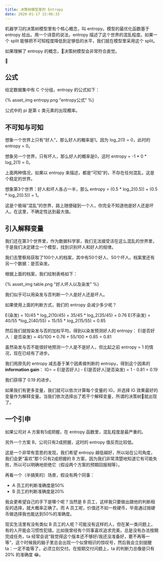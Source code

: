 ```yaml
---
title: 决策树模型里的 Entropy
date: 2020-01-17 15:06:33
---
```


机器学习的决策树模型里有个核心概念，叫 entropy。模型的最优化函数基于 entropy 给出。用一个诗意的说法，entropy 描述了这个世界的混乱程度。如果一个 split 能够把不可知程度降低到足够低的水平，我们就在模型里采用这个 split。

如果理解了 entropy 的概念，决策树模型会非常符合直觉。

<!-- more -->


## 公式

给定数据集中有 C 个分组，entropy 的公式如下：

{% asset_img entropy.png "entropy公式" %}

公式中的 pi 是第 c 类元素的出现概率。

## 不可知与可知

想象一个世界上只有“好人”，那么好人的概率是1。因为 log_2(1) = 0，此时的 entropy = 0。

想象另一个世界，只有坏人，那么好人的概率是0，这时 entropy = -1 * 0 * log_2(1) = 0。

上面两种情况，如果以 entropy 来描述，都是“可知”的，不存在任何混乱，这是个稳定的世界。

想象第3个世界：好人和坏人各占一半，那么 entropy = (0.5 * log_2(0.5)) + (0.5 * log_2(0.5)) = 1。

这是个极端“混乱”的世界，路上随便碰到一个人，你完全不知道他是好人还是坏人。在这里，不确定性达到最大值。

## 引入解释变量

我们还在第3个世界里，作为数据科学家，我们无法接受活在这么混乱的世界里，于是我们决定建立一个模型，找到识别坏人和好人的规律。

我们去警察局获取了100个人的档案，其中有50个好人、50个坏人。档案里还有另一个数据：是否染发。

根据上面的档案，我们绘制表格如下：

{% asset_img table.png "好人坏人以及染发" %}

我们似乎可以用染发与否判断一个人是好人还是坏人。

如果使用上面的判断方式，我们的 entropy 会减少多少呢？

E(染发) =  10/45 * log_2(10/45) + 35/45 * log_2(35/45) = 0.76
E(不染发) =  40/55 *log_2(40/55) + 15/55 * log_2(15/55) = 0.85

然后我们就按染发与否的加权平均，得到以染发预测好人的 entropy：
E(是否好人｜是否染发) = 45/100 * 0.76  + 55/100 * 0.85 = 0.81

虽然染发与否不能很好地预测一个人是不是好人，但比起之前 entropy = 1 的情况，现在已经有了进步。

我们用原先的 entropy 减去基于某个因素做判断的 entropy，得到这个因素的 **information gain**：
IG= = E(是否好人) - E(是否好人|是否染发) = 1 - 0.81 = 0.19

我们获得了 0.19 的进步。

如果我们有更多变量，我们就可以依次计算每个变量的 IG，并选择 IG 效果最好的变量作为解释变量。当我们依次选择出了若干个解释变量，所谓的决策树:evergreen_tree:就出现了。

## 一个引申

如果公司对 A 方案有5成把握，在 entropy 函数里，混乱程度是最严重的。

另外一个方案 B，公司只有2成把握，这时的 entropy 值反而比较低。

这是一个非常有意思的发现，我们希望 entropy 越低越好，所以站在公司角度，我们会更“喜欢”那个只有2成把握的 B 方案，因为我们非常清楚地知道它有可能失败，所以可以明确地拒绝它（假设两个方案的预期回报相等）。

再看一个（半搞笑的）场景，假设有两个同事：
- A 员工的判断准确度是50%
- B 员工的判断准确度是20%

我会更希望自己的手下是哪个呢？当然是 B 员工，这样我只要做出跟他的判断相反的选择，就大概率正确了。而 A 员工呢，价值还不如一枚硬币，毕竟通过抛硬币做选择我也能达到50%的准确度。

现实生活里有没有类似 B 员工的人呢？可能没有这样的人，但在某一类问题上，有的人开能会习惯性犯错。比如我曾经有个同事喜欢追求完美，总是没有办法按期完成任务，ta 经常会说“我觉得这个版本还不够好/我还没准备好，要不再等一等”，这个时候我的脑子里总会出现一个似曾相识的惊叹号，然后我会立刻提醒 ta：一定不能等了，必须立刻交付。在按期交付问题上，ta 的判断力总像是只有 20% 的准确度 :joy:。